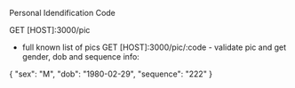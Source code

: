 Personal Idendification Code

GET [HOST]:3000/pic - full known list of pics
GET [HOST]:3000/pic/:code - validate pic and get gender, dob and sequence info:

{
    "sex": "M",
    "dob": "1980-02-29",
    "sequence": "222"
}
